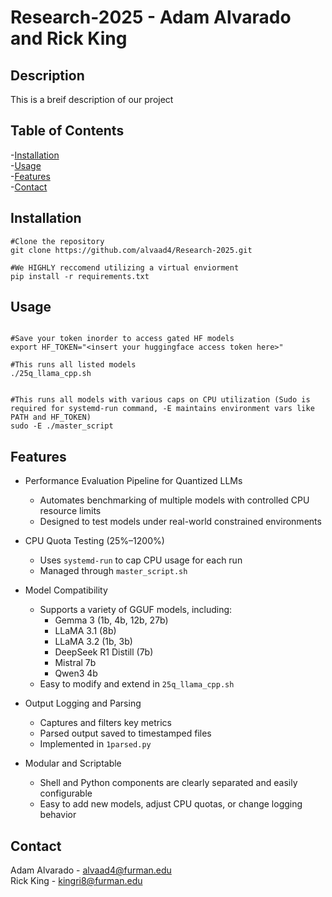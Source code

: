 # Research-2025 - Adam Alvarado and Rick King
## Description
This is a breif description of our project

## Table of Contents
 -[Installation](#Installation)\
 -[Usage](#Usage)\
 -[Features](#Features)\
 -[Contact](#Contact)

 ## Installation
 ```
#Clone the repository
git clone https://github.com/alvaad4/Research-2025.git

#We HIGHLY reccomend utilizing a virtual enviorment
pip install -r requirements.txt
```

## Usage
```

#Save your token inorder to access gated HF models
export HF_TOKEN="<insert your huggingface access token here>"

#This runs all listed models
./25q_llama_cpp.sh


#This runs all models with various caps on CPU utilization (Sudo is required for systemd-run command, -E maintains environment vars like PATH and HF_TOKEN)
sudo -E ./master_script

```

## Features

- Performance Evaluation Pipeline for Quantized LLMs
  - Automates benchmarking of multiple models with controlled CPU resource limits
  - Designed to test models under real-world constrained environments

- CPU Quota Testing (25%–1200%)
  - Uses `systemd-run` to cap CPU usage for each run
  - Managed through `master_script.sh`

- Model Compatibility
  - Supports a variety of GGUF models, including:
    - Gemma 3 (1b, 4b, 12b, 27b)
    - LLaMA 3.1 (8b)
    - LLaMA 3.2 (1b, 3b)
    - DeepSeek R1 Distill (7b)
    - Mistral 7b
    - Qwen3 4b
  - Easy to modify and extend in `25q_llama_cpp.sh`

- Output Logging and Parsing
  - Captures and filters key metrics
  - Parsed output saved to timestamped files
  - Implemented in `1parsed.py`

- Modular and Scriptable
  - Shell and Python components are clearly separated and easily configurable
  - Easy to add new models, adjust CPU quotas, or change logging behavior

## Contact
Adam Alvarado - alvaad4@furman.edu\
Rick King - kingri8@furman.edu
